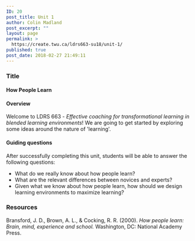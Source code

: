 ```yaml
---
ID: 20
post_title: Unit 1
author: Colin Madland
post_excerpt: ""
layout: page
permalink: >
  https://create.twu.ca/ldrs663-su18/unit-1/
published: true
post_date: 2018-02-27 21:49:11
---
```

### Title

#### How People Learn

#### Overview
Welcome to LDRS 663 - _Effective coaching for transformational learning in blended learning environments_! We are going to get started by exploring some ideas around the nature of 'learning'.

#### Guiding questions

After successfully completing this unit, students will be able to answer the following questions:
* What do we really know about how people learn?
* What are the relevant differences between novices and experts?
* Given what we know about how people learn, how should we design learning environments to maximize learning?

### Resources
Bransford, J. D., Brown, A. L., &amp; Cocking, R. R. (2000). _How people learn: Brain, mind, experience and school._ Washington, DC: National Academy Press.